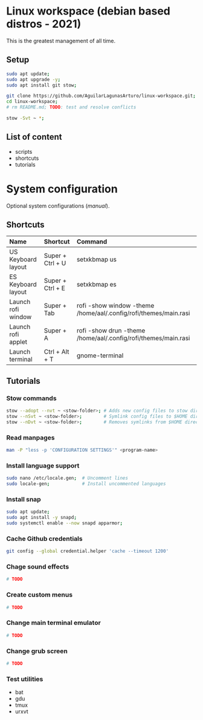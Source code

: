 # Linux workspace (debian based distros - 2021)
This is the greatest management of all time.
## Setup
```bash
sudo apt update;
sudo apt upgrade -y;
sudo apt install git stow;

git clone https://github.com/AguilarLagunasArturo/linux-workspace.git;
cd linux-workspace;
# rm README.md; TODO: test and resolve conflicts

stow -Svt ~ *;
```

## List of content
- scripts
- shortcuts
- tutorials

# System configuration
Optional system configurations (*manual*).
## Shortcuts
|Name|Shortcut|Command|
|:-|:-|:-|
|US Keyboard layout|Super + Ctrl + U|setxkbmap us|
|ES Keyboard layout|Super + Ctrl + E|setxkbmap es|
|Launch rofi window|Super + Tab|rofi -show window -theme /home/aal/.config/rofi/themes/main.rasi|
|Launch rofi applet|Super + A|rofi -show drun -theme /home/aal/.config/rofi/themes/main.rasi|
|Launch terminal|Ctrl + Alt + T|gnome-terminal|
## Tutorials
### Stow commands
```bash
stow --adopt --nvt ~ <stow-folder>; # Adds new config files to stow directory
stow --nSvt ~ <stow-folder>;        # Symlink config files to $HOME directory
stow --nDvt ~ <stow-folder>;        # Removes symlinks from $HOME directory
```
### Read manpages
```bash
man -P "less -p 'CONFIGURATION SETTINGS'" <program-name>
```
### Install language support
```bash
sudo nano /etc/locale.gen;  # Uncomment lines
sudo locale-gen;            # Install uncommented languages
```
### Install snap
```bash
sudo apt update;
sudo apt install -y snapd;
sudo systemctl enable --now snapd apparmor;
```
### Cache Github credentials
```bash
git config --global credential.helper 'cache --timeout 1200'
```
### Chage sound effects
```bash
# TODO
```
### Create custom menus
```bash
# TODO
```
### Change main terminal emulator
```bash
# TODO
```
### Change grub screen
```bash
# TODO
```
### Test utilities
- bat
- gdu
- tmux
- urxvt
